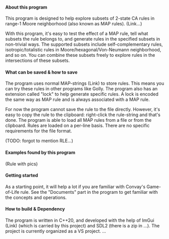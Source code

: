 #### About this program
This program is designed to help explore subsets of 2-state CA rules in range-1 Moore neighborhood (also known as MAP rules).
(Link...)

With this program, it's easy to test the effect of a MAP rule, tell what subsets the rule belongs to, and generate rules in the specified subsets in non-trivial ways.
The supported subsets include self-complementary rules, isotropic/totalistic rules in Moore/hexagonal/Von-Neumann neighborhood, and so on. You can combine these subsets freely to explore rules in the intersections of these subsets.

#### What can be saved & how to save
The program uses normal MAP-strings (Link) to store rules. This means you can try these rules in other programs like Golly.
The program also has an extension called "lock" to help generate specific rules. A lock is encoded the same way as MAP rule and is always associated with a MAP rule.

For now the program cannot save the rule to the file directly. However, it's easy to copy the rule to the clipboard: right-click the rule-string and that's done.
The program is able to load all MAP rules from a file or from the clipboard. Rules are loaded on a per-line basis. There are no specific requirements for the file format.

(TODO: forgot to mention RLE...)

#### Examples found by this program
(Rule with pics)

#### Getting started
As a starting point, it will help a lot if you are familiar with Convay's Game-of-Life rule.
See the "Documents" part in the program to get familiar with the concepts and operations.

#### How to build & Dependency
The program is written in C++20, and developed with the help of ImGui (Link) (which is carried by this project) and SDL2 (there is a zip in ...).
The project is currently organized as a VS project. ...
